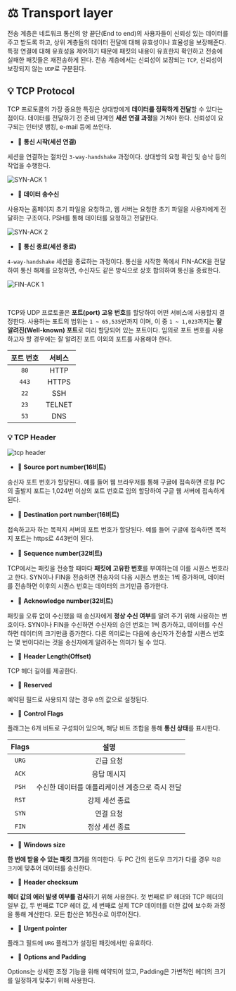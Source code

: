 # ⚖️ Transport layer
전송 계층은 네트워크 통신의 양 끝단(End to end)의 사용자들이 신뢰성 있는 데이터를 주고 받도록 하고, 상위 계층들의 데이터 전달에 대해 유효성이나 효율성을 보장해준다.
특정 연결에 대해 유효성을 제어하기 때문에 패킷의 내용이 유효한지 확인하고 전송에 실패한 패킷들은 재전송하게 된다.
전송 계층에서는 신뢰성이 보장되는 ```TCP```, 신뢰성이 보장되지 않는 ```UDP```로 구분된다.

## 💡 TCP Protocol
TCP 프로토콜의 가장 중요한 특징은 상대방에게 **데이터를 정확하게 전달**할 수 있다는 점이다. 데이터를 전달하기 전 준비 단계인 **세션 연결 과정**을 거쳐야 한다.
신뢰성이 요구되는 인터넷 뱅킹, e-mail 등에 쓰인다.

- 🧸 **통신 시작(세션 연결)**

세션을 연결하는 절차인 ```3-way-handshake``` 과정이다. 상대방의 요청 확인 및 승낙 등의 작업을 수행한다.

![SYN-ACK 1](https://user-images.githubusercontent.com/66156026/159155905-2133174e-91a0-46d7-ad5b-ae84cc3e4a02.jpg)

- 🧸 **데이터 송수신**

사용자는 홈페이지 초기 파일을 요청하고, 웹 서버는 요청한 초기 파일을 사용자에게 전달하는 구조이다. PSH를 통해 데이터를 요청하고 전달한다.

![SYN-ACK 2](https://user-images.githubusercontent.com/66156026/159155907-4adae124-c232-4308-b16a-a1b72c96cf15.jpg)

- 🧸 **통신 종료(세션 종료)**

```4-way-handshake``` 세션을 종료하는 과정이다. 통신을 시작한 쪽에서 FIN-ACK을 전달하여 통신 해제를 요청하면, 수신자도 같은 방식으로 상호 합의하여 통신을 종료한다.

![FIN-ACK 1](https://user-images.githubusercontent.com/66156026/159155994-adc04bfd-ad15-4658-9422-2bf267d4b2e9.jpg)

<br/>

TCP와 UDP 프로토콜은 **포트(port) 고유 번호**를 할당하여 어떤 서비스에 사용할지 결정한다. 사용하는 포트의 범위는 ```1 ~ 65,535```번까지 이며, 이 중 ```1 ~ 1,023```까지는 **잘 알려진(Well-known) 포트**로 미리 할당되어 있는 포트이다.
임의로 포트 번호를 사용하고자 할 경우에는 잘 알려진 포트 이외의 포트를 사용해야 한다.

포트 번호|서비스
:---:|:---:|
```80```|HTTP
```443```|HTTPS
```22```|SSH
```23```|TELNET
```53```|DNS

### 💡 TCP Header

![tcp header](https://user-images.githubusercontent.com/66156026/159156484-648ff064-4b3c-4746-85c7-d7fadfdfb422.png)

- 🧸 **Source port number(16비트)**

송신자 포트 번호가 할당된다. 예를 들어 웹 브라우저를 통해 구글에 접속하면 로컬 PC의 출발지 포트는 1,024번 이상의 포트 번호로 임의 할당하여 구글 웹 서버에 접속하게 된다.

- 🧸 **Destination port number(16비트)**

접속하고자 하는 목적지 서버의 포트 번호가 할당된다. 예를 들어 구글에 접속하면 목적지 포트는 https로 443번이 된다.

- 🧸 **Sequence number(32비트)**

TCP에서는 패킷을 전송할 때마다 **패킷에 고유한 번호**를 부여하는데 이를 시퀀스 번호라고 한다.
SYN이나 FIN을 전송하면 전송자의 다음 시퀀스 번호는 1씩 증가하며, 데이터를 전송하면 이후의 시퀀스 번호는 데이터의 크기만큼 증가한다.

- 🧸 **Acknowledge number(32비트)**

패킷을 오류 없이 수신했을 때 송신자에게 **정상 수신 여부**를 알려 주기 위해 사용하는 번호이다. SYN이나 FIN을 수신하면 수신자의 승인 번호는 1씩 증가하고, 데이터를 수신하면 데이터의 크기만큼 증가한다.
다른 의미로는 다음에 송신자가 전송할 시퀀스 번호는 몇 번이다라는 것을 송신자에게 알려주는 의미가 될 수 있다.

- 🧸 **Header Length(Offset)**

TCP 헤더 길이를 제공한다.

- 🧸 **Reserved**

예약된 필드로 사용되지 않는 경우 ```0```의 값으로 설정된다.

- 🧸 **Control Flags**

플래그는 6개 비트로 구성되어 있으며, 해당 비트 조합을 통해 **통신 상태**를 표시한다.

Flags|설명
:---:|:---:
```URG```|긴급 요청
```ACK```|응답 메시지
```PSH```|수신한 데이터를 애플리케이션 계층으로 즉시 전달
```RST```|강제 세션 종료
```SYN```|연결 요청
```FIN```|정상 세션 종료

- 🧸 **Windows size**

**한 번에 받을 수 있는 패킷 크기**를 의미한다. 두 PC 간의 윈도우 크기가 다를 경우 ```작은 크기```에 맞추어 데이터를 송신한다.

- 🧸 **Header checksum**

**헤더 값의 에러 발생 여부를 검사**하기 위해 사용한다.
첫 번째로 IP 헤더와 TCP 헤더의 일부 값, 두 번째로 TCP 헤더 값, 세 번째로 실제 TCP 데이터를 더한 값에 보수화 과정을 통해 계산한다. 모든 합산은 16진수로 이루어진다.

- 🧸 **Urgent pointer**

플래그 필드에 ```URG``` 플래그가 설정된 패킷에서만 유효하다.

- 🧸 **Options and Padding**

Options는 상세한 조정 기능을 위해 예약되어 있고, Padding은 가변적인 헤더의 크기를 일정하게 맞추기 위해 사용한다.


